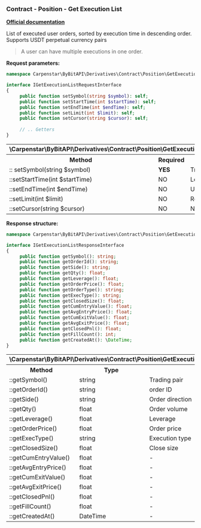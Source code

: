 ### Contract - Position - Get Execution List
<b>[Official documentation](https://bybit-exchange.github.io/docs/derivatives/contract/execution-list)</b>
<p>List of executed user orders, sorted by execution time in descending order. Supports USDT perpetual currency pairs</p>

> A user can have multiple executions in one order.

<p><b>Request parameters:</b></p>

```php
namespace Carpenstar\ByBitAPI\Derivatives\Contract\Position\GetExecutionList\Interfaces;

interface IGetExecutionListRequestInterface
{
     public function setSymbol(string $symbol): self;
     public function setStartTime(int $startTime): self;
     public function setEndTime(int $endTime): self;
     public function setLimit(int $limit): self;
     public function setCursor(string $cursor): self;
    
     // .. Getters
}
```

<table style="width: 100%">
   <tr>
     <td colspan="3" style="text-align: left">
       <b>\Carpenstar\ByBitAPI\Derivatives\Contract\Position\GetExecutionList\Interfaces\IGetExecutionListRequestInterface</b>
     </td>
   </tr>
   <tr>
     <th style="width: 45%; text-align: center">Method</th>
     <th style="width: 5%; text-align: center">Required</th>
     <th style="width: 50%; text-align: center">Description</th>
   </tr>
   <tr>
     <td>:: setSymbol(string $symbol)</td>
     <td><b>YES</b></td>
     <td>Trading pair</td>
   </tr>
   <tr>
     <td>::setStartTime(int $startTime)</td>
     <td>NO</td>
     <td>Lower limit of the date from which to take records</td>
   </tr>
   <tr>
     <td>::setEndTime(int $endTime)</td>
     <td>NO</td>
     <td>Upper limit of the date from which to take records</td>
   </tr>
   <tr>
     <td>::setLimit(int $limit)</td>
     <td>NO</td>
     <td>Record limit per request</td>
   </tr>
   <tr>
     <td>::setCursor(string $cursor)</td>
     <td>NO</td>
     <td>Next page cursor</td>
   </tr>
</table>

<p><b>Response structure:</b></p>

```php
namespace Carpenstar\ByBitAPI\Derivatives\Contract\Position\GetExecutionList\Interfaces;

interface IGetExecutionListResponseInterface
{
     public function getSymbol(): string;
     public function getOrderId(): string;
     public function getSide(): string;
     public function getQty(): float;
     public function getLeverage(): float;
     public function getOrderPrice(): float;
     public function getOrderType(): string;
     public function getExecType(): string;
     public function getClosedSize(): float;
     public function getCumEntryValue(): float;
     public function getAvgEntryPrice(): float;
     public function getCumExitValue(): float;
     public function getAvgExitPrice(): float;
     public function getClosedPnl(): float;
     public function getFillCount(): int;
     public function getCreatedAt(): \DateTime;
}
```
<table style="width: 100%">
   <tr>
     <td colspan="3">
       <b>\Carpenstar\ByBitAPI\Derivatives\Contract\Position\GetExecutionList\Interfaces\IGetExecutionListResponseInterface</b>
     </td>
   </tr>
   <tr>
     <th style="width: 20%; text-align: center">Method</th>
     <th style="width: 20%; text-align: center">Type</th>
     <th style="width: 60%; text-align: center">Description</th>
   </tr>
   <tr>
     <td>::getSymbol()</td>
     <td>string</td>
     <td>Trading pair</td>
   </tr>
   <tr>
     <td>::getOrderId()</td>
     <td>string</td>
     <td>order ID</td>
   </tr>
   <tr>
     <td>::getSide()</td>
     <td>string</td>
     <td>Order direction</td>
   </tr>
   <tr>
     <td>::getQty()</td>
     <td>float</td>
     <td>Order volume</td>
   </tr>
   <tr>
     <td>::getLeverage()</td>
     <td>float</td>
     <td>Leverage</td>
   </tr>
   <tr>
     <td>::getOrderPrice()</td>
     <td>float</td>
     <td>Order price</td>
   </tr>
   <tr>
     <td>::getExecType()</td>
     <td>string</td>
     <td> Execution type </td>
   </tr>
   <tr>
     <td>::getClosedSize()</td>
     <td>float</td>
     <td> Close size </td>
   </tr>
   <tr>
     <td>::getCumEntryValue()</td>
     <td>float</td>
     <td> - </td>
   </tr>
   <tr>
     <td>::getAvgEntryPrice()</td>
     <td>float</td>
     <td> - </td>
   </tr>
   <tr>
     <td>::getCumExitValue()</td>
     <td>float</td>
     <td> - </td>
   </tr>
   <tr>
     <td>::getAvgExitPrice()</td>
     <td>float</td>
     <td> - </td>
   </tr>
   <tr>
     <td>::getClosedPnl()</td>
     <td>float</td>
     <td> - </td>
   </tr>
   <tr>
     <td>::getFillCount()</td>
     <td>float</td>
     <td> - </td>
   </tr>
   <tr>
     <td>::getCreatedAt()</td>
     <td>DateTime</td>
     <td> - </td>
   </tr>
</table>